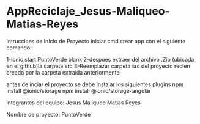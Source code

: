 # AppReciclaje_Jesus-Maliqueo-Matias-Reyes
Intruccioes de Inicio de Proyecto
iniciar cmd
crear app con el siguiente comando:

1-ionic start PuntoVerde blank
2-despues extraer del archivo .Zip (ubicada en el github)la carpeta src 
3-Reemplazar carpeta src del proyecto recien creado por la carpeta extraida anteriormente

antes de inciar el proyecto se debe instalar los siguientes plugins 
npm install @ionic/storage
npm install @ionic/storage-angular

integrantes del equipo:
Jesus Maliqueo
Matias Reyes

Nombre de proyecto:
PuntoVerde

